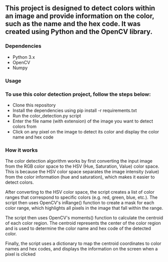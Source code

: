 ## This project is designed to detect colors within an image and provide information on the color, such as the name and the hex code. It was created using Python and the OpenCV library.

### Dependencies
- Python 3.x
- OpenCV
- Numpy
### Usage
### To use this color detection project, follow the steps below:

- Clone this repository
- Install the dependencies using pip install -r requirements.txt
- Run the color_detection.py script
- Enter the file name (with extension) of the image you want to detect colors from
- Click on any pixel on the image to detect its color and display the color name and hex code
### How it works
The color detection algorithm works by first converting the input image from the RGB color space to the HSV (Hue, Saturation, Value) color space. This is because the HSV color space separates the image intensity (value) from the color information (hue and saturation), which makes it easier to detect colors.

After converting to the HSV color space, the script creates a list of color ranges that correspond to specific colors (e.g. red, green, blue, etc.). The script then uses OpenCV's inRange() function to create a mask for each color range, which highlights all pixels in the image that fall within the range.

The script then uses OpenCV's moments() function to calculate the centroid of each color region. The centroid represents the center of the color region and is used to determine the color name and hex code of the detected color.

Finally, the script uses a dictionary to map the centroid coordinates to color names and hex codes, and displays the information on the screen when a pixel is clicked




